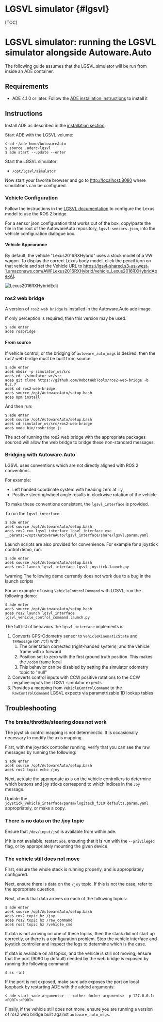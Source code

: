 LGSVL simulator {#lgsvl}
========

[TOC]

# LGSVL simulator: running the LGSVL simulator alongside Autoware.Auto

The following guide assumes that the LGSVL simulator will be run from inside an ADE container.

## Requirements

- ADE 4.1.0 or later. Follow the
[ADE installation instructions](https://ade-cli.readthedocs.io/en/latest/install.html) to install it

## Instructions

Install ADE as described in the
[installation section](installation-and-development.html#installation-and-development-install-ade):

Start ADE with the LGSVL volume:

```
$ cd ~/ade-home/AutowareAuto
$ source .aderc-lgsvl
$ ade start --update --enter
```

Start the LGSVL simulator:

* `/opt/lgsvl/simulator`

Now start your favorite browser and go to [http://localhost:8080](http://localhost:8080) where
simulations can be configured.

### Vehicle Configuration

Follow the instructions in the
[LGSVL documentation](https://www.lgsvlsimulator.com/docs/autoware-auto-instructions/#run-simulator-alongside-autowareauto)
to configure the Lexus model to use the ROS 2 bridge.

For a sensor json configuration that works out of the box, copy/paste the file in the root of the
AutowareAuto repository, `lgsvl-sensors.json`, into the vehicle configuration dialogue box.

#### Vehicle Appearance

By default, the vehicle "Lexus2016RXHybrid" uses a stock model of a VW wagon. To display the correct Lexus body model,
click the pencil icon on that vehicle and set the Vehicle URL to https://lgsvl-shared.s3-us-west-1.amazonaws.com/AWFLexus2016RXHybrid/vehicle_Lexus2016RXHybridApexAI.

![Lexus2016RXHybridEdit](lexus-2016-rx-hybrid-edit.png)

### ros2 web bridge

A version of `ros2 web bridge` is installed in the Autoware.Auto ade image.

If only perception is required, then this version may be used:

```
$ ade enter
ade$ rosbridge
```

#### From source

If vehicle control, or the bridging of `autoware_auto_msgs` is desired, then the ros2 web bridge
must be built from source:

```
$ ade enter
ade$ mkdir -p simulator_ws/src
ade$ cd ~/simulator_wr/src
ade$ git clone https://github.com/RobotWebTools/ros2-web-bridge -b 0.2.7
ade$ cd ros2-web-bridge
ade$ source /opt/AutowareAuto/setup.bash
ade$ npm install
```

And then run:

```
$ ade enter
ade$ source /opt/AutowareAuto/setup.bash
ade$ cd simulator_ws/src/ros2-web-bridge
ade$ node bin/rosbridge.js
```

The act of running the ros2 web bridge with the appropriate packages sourced will allow the web
bridge to bridge these non-standard messages.

### Bridging with Autoware.Auto

LGSVL uses conventions which are not directly aligned with ROS 2 conventions.

For example:
- Left handed coordinate system with heading zero at +y
- Positive steering/wheel angle results in clockwise rotation of the vehicle

To make these conventions consistent, the `lgsvl_interface` is provided.

To run the `lgsvl_interface`:

```
$ ade enter
ade$ source /opt/AutowareAuto/setup.bash
ade$ ros2 run lgsvl_interface lgsvl_interface_exe __params:=/opt/AutowareAuto/lgsvl_interface/share/lgsvl.param.yaml
```

Launch scripts are also provided for convenience. For example for a joystick control demo, run:

```
$ ade enter
ade$ source /opt/AutowareAuto/setup.bash
ade$ ros2 launch lgsvl_interface lgsvl_joystick.launch.py
```

\warning The following demo currently does not work due to a bug in the launch scripts

For an example of using `VehicleControlCommand` with LGSVL, run the following demo:

```
$ ade enter
ade$ source /opt/AutowareAuto/setup.bash
ade$ ros2 launch lgsvl_interface lgsvl_vehicle_control_command.launch.py
```

The full list of behaviors the `lgsvl_interface` implements is:
1. Converts GPS-Odometry sensor to `VehicleKinematicState` and `TFMessage` (on `/tf`) with:
    1. The orientation corrected (right-handed system), and the vehicle frame with x forward
    2. Position set to zero with the first ground truth position. This makes the `/odom` frame local
    3. This behavior can be disabled by setting the simulator odometry topic to "null"
2. Converts control inputs with CCW positive rotations to the CCW negative inputs the LGSVL
simulator expects
3. Provides a mapping from `VehicleControlCommand` to the `RawControlCommand` LGSVL expects via
parametrizable 1D lookup tables


## Troubleshooting

### The brake/throttle/steering does not work

The joystick control mapping is not deterministic. It is occasionally necessary to modify the axis
mapping.

First, with the joystick controller running, verify that you can see the raw messages by running
the following:

```
$ ade enter
ade$ source /opt/AutowareAuto/setup.bash
ade$ ros2 topic echo /joy
```

Next, actuate the appropriate axis on the vehicle controllers to determine which buttons and joy
sticks correspond to which indices in the `Joy` message.

Update the `joystick_vehicle_interface/param/logitech_f310.defaults.param.yaml` appropriately, or
make a copy.

### There is no data on the /joy topic

Ensure that `/dev/input/js0` is available from within ade.

If it is not available, restart `ade`, ensuring that it is run with the `--privileged` flag, or by
appropriately mounting the given device.

### The vehicle still does not move

First, ensure the whole stack is running properly, and is appropriately configured.

Next, ensure there is data on the `/joy` topic. If this is not the case, refer to the appropriate
question.

Next, check that data arrives on each of the following topics:

```
$ ade enter
ade$ source /opt/AutowareAuto/setup.bash
ade$ ros2 topic hz /joy
ade$ ros2 topic hz /raw_command
ade$ ros2 topic hz /vehicle_cmd
```

If data is not arriving on one of these topics, then the stack did not start up correctly, or there
is a configuration problem. Stop the vehicle interface and joystick controller and inspect the logs
to determine which is the case.

If data is available on all topics, and the vehicle is still not moving, ensure that the port
(9090 by default) needed by the web bridge is exposed by running the following command:

```
$ ss -lnt
```

If the port is not exposed, make sure ade exposes the port on local loopback by restarting ADE with
the added arguments:

```
$ ade start <ade arguments> -- <other docker arguments> -p 127.0.0.1:<PORT>:<PORT>
```

Finally, if the vehicle still does not move, ensure you are running a version of ros2 web bridge
built against `autoware_auto_msgs`.
